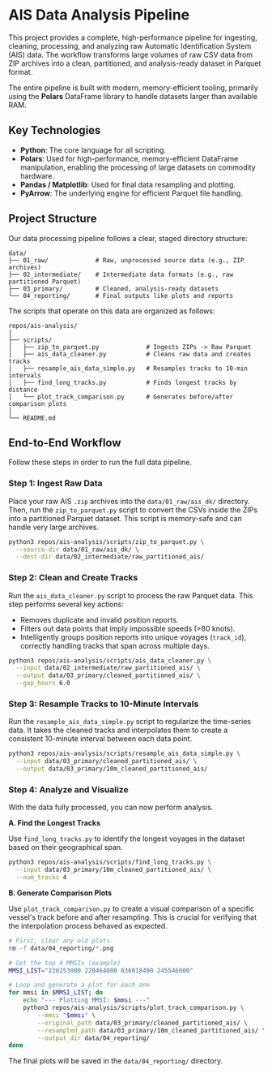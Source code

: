# AIS Data Analysis Pipeline

This project provides a complete, high-performance pipeline for ingesting, cleaning, processing, and analyzing raw Automatic Identification System (AIS) data. The workflow transforms large volumes of raw CSV data from ZIP archives into a clean, partitioned, and analysis-ready dataset in Parquet format.

The entire pipeline is built with modern, memory-efficient tooling, primarily using the **Polars** DataFrame library to handle datasets larger than available RAM.

## Key Technologies

- **Python**: The core language for all scripting.
- **Polars**: Used for high-performance, memory-efficient DataFrame manipulation, enabling the processing of large datasets on commodity hardware.
- **Pandas / Matplotlib**: Used for final data resampling and plotting.
- **PyArrow**: The underlying engine for efficient Parquet file handling.

## Project Structure

Our data processing pipeline follows a clear, staged directory structure:

```
data/
├── 01_raw/             # Raw, unprocessed source data (e.g., ZIP archives)
├── 02_intermediate/    # Intermediate data formats (e.g., raw partitioned Parquet)
├── 03_primary/         # Cleaned, analysis-ready datasets
└── 04_reporting/       # Final outputs like plots and reports
```

The scripts that operate on this data are organized as follows:

```
repos/ais-analysis/
│
├── scripts/
│   ├── zip_to_parquet.py             # Ingests ZIPs -> Raw Parquet
│   ├── ais_data_cleaner.py           # Cleans raw data and creates tracks
│   ├── resample_ais_data_simple.py   # Resamples tracks to 10-min intervals
│   ├── find_long_tracks.py           # Finds longest tracks by distance
│   └── plot_track_comparison.py      # Generates before/after comparison plots
│
└── README.md
```

## End-to-End Workflow

Follow these steps in order to run the full data pipeline.

### Step 1: Ingest Raw Data

Place your raw AIS `.zip` archives into the `data/01_raw/ais_dk/` directory. Then, run the `zip_to_parquet.py` script to convert the CSVs inside the ZIPs into a partitioned Parquet dataset. This script is memory-safe and can handle very large archives.

```bash
python3 repos/ais-analysis/scripts/zip_to_parquet.py \
  --source-dir data/01_raw/ais_dk/ \
  --dest-dir data/02_intermediate/raw_partitioned_ais/
```

### Step 2: Clean and Create Tracks

Run the `ais_data_cleaner.py` script to process the raw Parquet data. This step performs several key actions:
- Removes duplicate and invalid position reports.
- Filters out data points that imply impossible speeds (>80 knots).
- Intelligently groups position reports into unique voyages (`track_id`), correctly handling tracks that span across multiple days.

```bash
python3 repos/ais-analysis/scripts/ais_data_cleaner.py \
  --input data/02_intermediate/raw_partitioned_ais/ \
  --output data/03_primary/cleaned_partitioned_ais/ \
  --gap_hours 6.0
```

### Step 3: Resample Tracks to 10-Minute Intervals

Run the `resample_ais_data_simple.py` script to regularize the time-series data. It takes the cleaned tracks and interpolates them to create a consistent 10-minute interval between each data point.

```bash
python3 repos/ais-analysis/scripts/resample_ais_data_simple.py \
  --input data/03_primary/cleaned_partitioned_ais/ \
  --output data/03_primary/10m_cleaned_partitioned_ais/
```

### Step 4: Analyze and Visualize

With the data fully processed, you can now perform analysis.

**A. Find the Longest Tracks**

Use `find_long_tracks.py` to identify the longest voyages in the dataset based on their geographical span.

```bash
python3 repos/ais-analysis/scripts/find_long_tracks.py \
  --input data/03_primary/10m_cleaned_partitioned_ais/ \
  --num_tracks 4
```

**B. Generate Comparison Plots**

Use `plot_track_comparison.py` to create a visual comparison of a specific vessel's track before and after resampling. This is crucial for verifying that the interpolation process behaved as expected.

```bash
# First, clear any old plots
rm -f data/04_reporting/*.png

# Get the top 4 MMSIs (example)
MMSI_LIST="220253000 220464000 636018490 245546000"

# Loop and generate a plot for each one
for mmsi in $MMSI_LIST; do
    echo "--- Plotting MMSI: $mmsi ---"
    python3 repos/ais-analysis/scripts/plot_track_comparison.py \
        --mmsi "$mmsi" \
        --original_path data/03_primary/cleaned_partitioned_ais/ \
        --resampled_path data/03_primary/10m_cleaned_partitioned_ais/ \
        --output_dir data/04_reporting/
done
```
The final plots will be saved in the `data/04_reporting/` directory. 